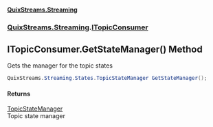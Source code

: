 #### [QuixStreams.Streaming](index.md 'index')
### [QuixStreams.Streaming](QuixStreams.Streaming.md 'QuixStreams.Streaming').[ITopicConsumer](ITopicConsumer.md 'QuixStreams.Streaming.ITopicConsumer')

## ITopicConsumer.GetStateManager() Method

Gets the manager for the topic states

```csharp
QuixStreams.Streaming.States.TopicStateManager GetStateManager();
```

#### Returns
[TopicStateManager](TopicStateManager.md 'QuixStreams.Streaming.States.TopicStateManager')  
Topic state manager